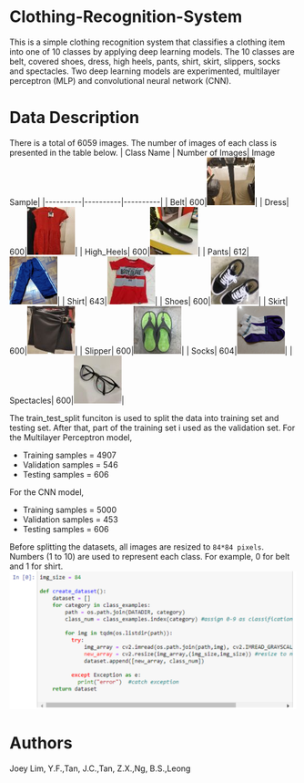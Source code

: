 # Clothing-Recognition-System
This is a simple clothing recognition system that classifies a clothing item into one of 10 classes by applying deep learning models. The 10 classes are belt, covered shoes, dress, high heels, pants, shirt, skirt, slippers, socks and spectacles. Two deep learning models are experimented, multilayer perceptron (MLP) and convolutional neural network (CNN).

# Data Description
There is a total of 6059 images. The number of images of each class is presented in the table below.
| Class Name | Number of Images| Image Sample|
|----------|----------|----------|
| Belt| 600|![belt](/Screenshots/belt_094.jpg?raw=true)|
| Dress| 600|![dress](/Screenshots/Dress_327.jpg?raw=true)|
| High_Heels| 600|![Heels](/Screenshots/heels_001.jpg?raw=true)|
| Pants| 612|![Pants](/Screenshots/pants_012.jpg?raw=true)|
| Shirt| 643|![Shirt](/Screenshots/shirt_057.jpg?raw=true)|
| Shoes| 600|![Shoes](/Screenshots/shoe_002.jpg?raw=true)|
| Skirt| 600|![Skirt](/Screenshots/Skirt_074.jpg?raw=true)|
| Slipper| 600|![Slipper](/Screenshots/slipper_032.jpeg?raw=true)|
| Socks| 604|![Socks](/Screenshots/socks_040.jpg?raw=true)|
| Spectacles| 600|![Spectacles](/Screenshots/specs_016.jpg?raw=true)|

The train_test_split funciton is used to split the data into training set and testing set. After that, part of the training set i used as the validation set.
For the Multilayer Perceptron model,
- Training samples = 4907
- Validation samples = 546
- Testing samples = 606

For the CNN model,
- Training samples = 5000
- Validation samples = 453
- Testing samples = 606

Before splitting the datasets, all images are resized to `84*84 pixels`. Numbers (1 to 10) are used to represent each class. For example, 0 for belt and 1 for shirt. 
![code_1](/Screenshots/code_1.png?raw=true)

# Authors
Joey Lim, Y.F.,Tan, J.C.,Tan, Z.X.,Ng, B.S.,Leong